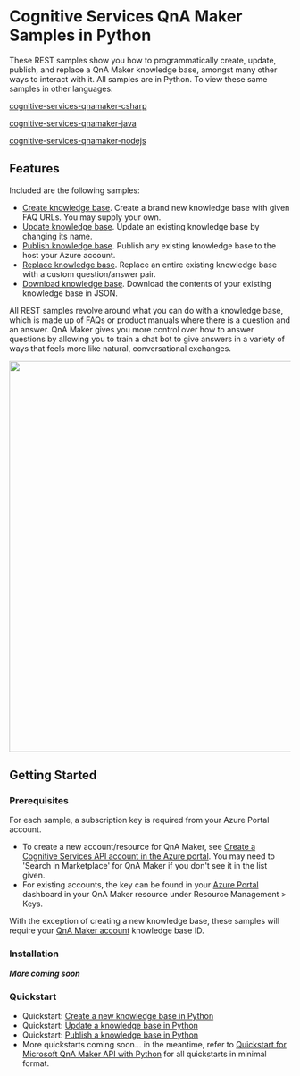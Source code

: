 # Cognitive Services QnA Maker Samples in Python

These REST samples show you how to programmatically create, update, publish, and replace a QnA Maker knowledge base, amongst many other ways to interact with it. All samples are in Python. To view these same samples in other languages:

[cognitive-services-qnamaker-csharp](https://github.com/Azure-Samples/cognitive-services-qnamaker-csharp)

[cognitive-services-qnamaker-java](https://github.com/Azure-Samples/cognitive-services-qnamaker-java)

[cognitive-services-qnamaker-nodejs](https://github.com/Azure-Samples/cognitive-services-qnamaker-nodejs)


## Features

Included are the following samples:

* [Create knowledge base](https://github.com/Azure-Samples/cognitive-services-qnamaker-python/blob/master/create-new-knowledge-base.py). Create a brand new knowledge base with given FAQ URLs. You may supply your own.
* [Update knowledge base](https://github.com/Azure-Samples/cognitive-services-qnamaker-python/blob/master/update-knowledge-base.py). Update an existing knowledge base by changing its name.
* [Publish knowledge base](https://github.com/Azure-Samples/cognitive-services-qnamaker-python/blob/master/publish-knowledge-base.py). Publish any existing knowledge base to the host your Azure account.
* [Replace knowledge base](https://github.com/Azure-Samples/cognitive-services-qnamaker-python/blob/master/replace-knowledge-base.py). Replace an entire existing knowledge base with a custom question/answer pair.
* [Download knowledge base](https://github.com/Azure-Samples/cognitive-services-qnamaker-python/blob/master/download-knowledge-base.py). Download the contents of your existing knowledge base in JSON.

All REST samples revolve around what you can do with a knowledge base, which is made up of FAQs or product manuals where there is a question and an answer. QnA Maker gives you more control over how to answer questions by allowing you to train a chat bot to give answers in a variety of ways that feels more like natural, conversational exchanges.

<img src="https://docs.microsoft.com/en-us/azure/cognitive-services/qnamaker/media/botFrameworkArch.png" width="700">

## Getting Started

### Prerequisites

For each sample, a subscription key is required from your Azure Portal account. 
* To create a new account/resource for QnA Maker, see [Create a Cognitive Services API account in the Azure portal](https://docs.microsoft.com/en-us/azure/cognitive-services/cognitive-services-apis-create-account). You may need to 'Search in Marketplace' for QnA Maker if you don't see it in the list given.  
* For existing accounts, the key can be found in your [Azure Portal](https://ms.portal.azure.com/) dashboard in your QnA Maker resource under Resource Management > Keys. 

With the exception of creating a new knowledge base, these samples will require your [QnA Maker account](https://www.qnamaker.ai/Home/MyServices) knowledge base ID. 


### Installation

***More coming soon***

### Quickstart

* Quickstart: [Create a new knowledge base in Python](https://docs.microsoft.com/en-us/azure/cognitive-services/qnamaker/quickstarts/create-new-kb-python)
* Quickstart: [Update a knowledge base in Python](https://docs.microsoft.com/en-us/azure/cognitive-services/qnamaker/quickstarts/update-kb-python)
* Quickstart: [Publish a knowledge base in Python](https://docs.microsoft.com/en-us/azure/cognitive-services/qnamaker/quickstarts/publish-kb-python)
* More quickstarts coming soon... in the meantime, refer to [Quickstart for Microsoft QnA Maker API with Python](https://docs.microsoft.com/en-us/azure/cognitive-services/qnamaker/quickstarts/python) for all quickstarts in minimal format.

